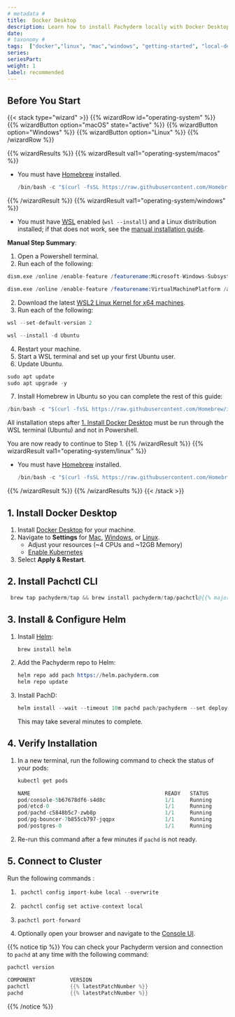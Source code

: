 ```yaml
---
# metadata # 
title:  Docker Desktop
description: Learn how to install Pachyderm locally with Docker Desktop.
date: 
# taxonomy #
tags:  ["docker","linux", "mac","windows", "getting-started", "local-deploy"]
series: 
seriesPart: 
weight: 1
label: recommended
---
```


## Before You Start

{{< stack type="wizard" >}}
 {{% wizardRow id="operating-system" %}}
  {{% wizardButton option="macOS" state="active" %}}
  {{% wizardButton option="Windows" %}}
  {{% wizardButton option="Linux" %}}
 {{% /wizardRow %}}

{{% wizardResults %}}
 {{% wizardResult val1="operating-system/macos" %}}
  - You must have [Homebrew](https://brew.sh/) installed. 
    ```s
    /bin/bash -c "$(curl -fsSL https://raw.githubusercontent.com/Homebrew/install/HEAD/install.sh)"
    ```
 {{% /wizardResult %}}
 {{% wizardResult val1="operating-system/windows" %}}
 - You must have [WSL](https://learn.microsoft.com/en-us/windows/wsl/install) enabled (`wsl --install`) and a Linux distribution installed; if that does not work, see the [manual installation guide](https://learn.microsoft.com/en-us/windows/wsl/install-manual).


**Manual Step Summary**:

1. Open a Powershell terminal.
2. Run each of the following:

```s
dism.exe /online /enable-feature /featurename:Microsoft-Windows-Subsystem-Linux /all /norestart

dism.exe /online /enable-feature /featurename:VirtualMachinePlatform /all /norestart
```
2. Download the latest [WSL2 Linux Kernel for x64 machines](https://wslstorestorage.blob.core.windows.net/wslblob/wsl_update_x64.msi).
3. Run each of the following:
```s
wsl --set-default-version 2

wsl --install -d Ubuntu 
```
4. Restart your machine.
5. Start a WSL terminal and set up your first Ubuntu user.
6. Update Ubuntu.
```s
sudo apt update
sudo apt upgrade -y
```
7. Install Homebrew in Ubuntu so you can complete the rest of this guide:
```s
/bin/bash -c "$(curl -fsSL https://raw.githubusercontent.com/Homebrew/install/HEAD/install.sh)"
```
All installation steps after [1. Install Docker Desktop](#1-install-docker-desktop) must be run through the WSL terminal (Ubuntu) and not in Powershell. 

You are now ready to continue to Step 1.
 {{% /wizardResult %}}
 {{% wizardResult val1="operating-system/linux" %}}
  - You must have [Homebrew](https://brew.sh/) installed. 
    ```s
    /bin/bash -c "$(curl -fsSL https://raw.githubusercontent.com/Homebrew/install/HEAD/install.sh)"
    ```
 {{% /wizardResult %}}
{{% /wizardResults %}}
{{< /stack >}}

## 1. Install Docker Desktop

1. Install [Docker Desktop](https://www.docker.com/products/docker-desktop/) for your machine.
2. Navigate to **Settings** for [Mac](https://docs.docker.com/desktop/settings/mac/), [Windows](https://docs.docker.com/desktop/settings/windows/), or [Linux](https://docs.docker.com/desktop/settings/linux/). 
   - Adjust your resources (~4 CPUs and ~12GB Memory) 
   - [Enable Kubernetes](https://docs.docker.com/desktop/kubernetes/)
3. Select **Apply & Restart**.


## 2. Install Pachctl CLI
 
 ```s
  brew tap pachyderm/tap && brew install pachyderm/tap/pachctl@{{% majorMinorNumber %}}  
 ```

## 3. Install & Configure Helm

1. Install [Helm](https://helm.sh/docs/intro/install/):
   ```s
   brew install helm
   ```
2. Add the Pachyderm repo to Helm:
   ```s
   helm repo add pach https://helm.pachyderm.com  
   helm repo update  
   ```
3. Install PachD: 
   ```s
   helm install --wait --timeout 10m pachd pach/pachyderm --set deployTarget=LOCAL 
   ```
   This may take several minutes to complete. 

## 4. Verify Installation 

1. In a new terminal, run the following command to check the status of your pods:
    ```s
    kubectl get pods
    ```
    ```s
    NAME                                           READY   STATUS      RESTARTS   AGE
   pod/console-5b67678df6-s4d8c                   1/1     Running     0          2m8s
   pod/etcd-0                                     1/1     Running     0          2m8s
   pod/pachd-c5848b5c7-zwb8p                      1/1     Running     0          2m8s
   pod/pg-bouncer-7b855cb797-jqqpx                1/1     Running     0          2m8s
   pod/postgres-0                                 1/1     Running     0          2m8s
    ```
2. Re-run this command after a few minutes if `pachd` is not ready.

## 5. Connect to Cluster

Run the following commands :
1. ```s
    pachctl config import-kube local --overwrite
    ```
2. ```s
    pachctl config set active-context local
    ```
3.  ```s
    pachctl port-forward
    ```
4. Optionally open your browser and navigate to the [Console UI](http://localhost:4000).

{{% notice tip %}}
You can check your Pachyderm version and connection to `pachd` at any time with the following command:
   ```s
   pachctl version
   ```
   ```s
   COMPONENT           VERSION  
   pachctl             {{% latestPatchNumber %}}  
   pachd               {{% latestPatchNumber %}}  
   ```
{{% /notice %}}


